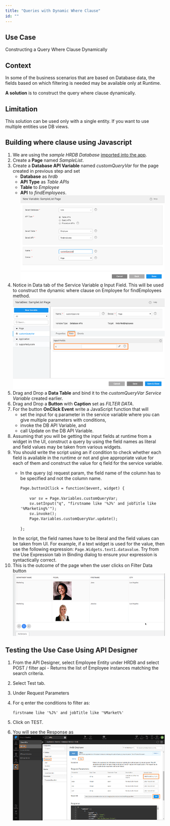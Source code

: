 ```yaml
---
title: "Queries with Dynamic Where Clause"
id: ""
---
```


## Use Case

Constructing a Query Where Clause Dynamically

## Context

In some of the business scenarios that are based on Database data, the fields based on which filtering is needed may be available only at Runtime.

**A solution** is to construct the query where clause dynamically.

## Limitation

This solution can be used only with a single entity. If you want to use multiple entities use DB views.

## Building where clause using Javascript

1. We are using the _sample HRDB Database_ [imported into the app](/learn/app-development/services/database-services/working-with-databases/).
2. Create a **Page** named _SampleList_.
3. Create a **Database API Variable** named _customQueryVar_ for the page created in previous step and set
    - **Database** as _hrdb_
    - **API Type** as _Table APIs_
    - **Table** to _Employee_
    - **API** to _findEmployees_. [![](/learn/assets/dynamic_query1.png)](/learn/assets/dynamic_query1.png)
4. Notice in Data tab of the Service Variable _q_ Input Field. This will be used to construct the dynamic where clause on Employee for findEmployees method. [![](/learn/assets/dynamic_query2.png)](/learn/assets/dynamic_query2.png)
5. Drag and Drop a **Data Table** and bind it to the _customQueryVar Service Variable_ created earlier.
6. Drag and Drop a **Button** with **Caption** set as _FILTER DATA_.
7. For the button **OnClick Event** write a JavaScript function that will
    - set the input for q parameter in the service variable where you can give multiple parameters with conditions,
    - invoke the DB API Variable, and
    - call Update on the DB API Variable.
8. Assuming that you will be getting the input fields at runtime from a widget in the UI, construct a query by using the field names as literal and field values may be taken from various widgets.
9. You should write the script using an if condition to check whether each field is available in the runtime or not and give appropriate value for each of them and construct the value for q field for the service variable.  
    - In the query (q) request param, the field name of the column has to be specified and not the column name.
    
        ```
        Page.button2Click = function($event, widget) {
    
            var sv = Page.Variables.customQueryVar;
            sv.setInput("q", "firstname like '%J%' and jobTitle like '%Marketing%'");
            sv.invoke();
            Page.Variables.customQueryVar.update();
    
        };
        ```
    In the script, the field names have to be literal and the field values can be taken from UI. For example, if a text widget is used for the value, then use the following expression: `Page.Widgets.text1.datavalue`. Try from the Use Expression tab in Binding dialog to ensure your expression is syntactically correct.
10. This is the outcome of the page when the user clicks on Filter Data button [![](/learn/assets/dynamic_query5.png)](/learn/assets/dynamic_query5.png)

## Testing the Use Case Using API Designer

1. From the API Designer, select Employee Entity under HRDB and select POST / filter api - Returns the list of Employee instances matching the search criteria.
2. Select Test tab.
3. Under Request Parameters
4. For q enter the conditions to filter as:
    
    ```
    firstname like '%J%' and jobTitle like '%Market%'
    ```
    
5. Click on TEST.
6. You will see the Response as [![](/learn/assets/dynamic_query6.png)](/learn/assets/dynamic_query6.png)
